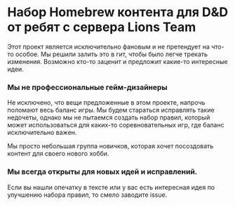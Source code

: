# Набор Homebrew контента для D&D от ребят с сервера Lions Team
Этот проект является исключительно фановым и не претендует на что-то особое.
Мы решили залить это в гит, чтобы было легче трекать изменения. 
Возможно кто-то заценит и предложит какие-то интересные идеи. 

### Мы не профессиональные гейм-дизайнеры
Не исключено, что вещи предложенные в этом проекте, напрочь поломают весь баланс игры. Мы будем стараться исправлять
такие недочеты, однако мы не пытаемся создать набор правил, который может использоваться для каких-то соревновательных игр,
где баланс исключительно важен.

Мы просто небольшая группа новичков, которая хочет посоздовать контент для своего нового хобби.

### Мы всегда открыты для новых идей и исправлений.
Если вы нашли опечатку в тексте или у вас есть интересная идея по улучшению набора правил, то смело заводите issue.
